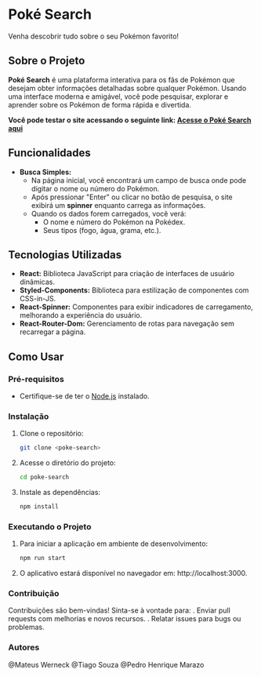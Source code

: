 # Poké Search

Venha descobrir tudo sobre o seu Pokémon favorito!

## Sobre o Projeto

**Poké Search** é uma plataforma interativa para os fãs de Pokémon que desejam obter informações detalhadas sobre qualquer Pokémon. Usando uma interface moderna e amigável, você pode pesquisar, explorar e aprender sobre os Pokémon de forma rápida e divertida.

**Você pode testar o site acessando o seguinte link: [Acesse o Poké Search aqui](https://poke-searching.surge.sh)**

## Funcionalidades

- **Busca Simples:** 
   - Na página inicial, você encontrará um campo de busca onde pode digitar o nome ou número do Pokémon.
   - Após pressionar "Enter" ou clicar no botão de pesquisa, o site exibirá um **spinner** enquanto carrega as informações.
   - Quando os dados forem carregados, você verá:
     - O nome e número do Pokémon na Pokédex.
     - Seus tipos (fogo, água, grama, etc.).

## Tecnologias Utilizadas

- **React:** Biblioteca JavaScript para criação de interfaces de usuário dinâmicas.
- **Styled-Components:** Biblioteca para estilização de componentes com CSS-in-JS.
- **React-Spinner:** Componentes para exibir indicadores de carregamento, melhorando a experiência do usuário.
- **React-Router-Dom:** Gerenciamento de rotas para navegação sem recarregar a página.

## Como Usar

### Pré-requisitos

- Certifique-se de ter o [Node.js](https://nodejs.org) instalado.

### Instalação

1. Clone o repositório:
   ```bash
   git clone <poke-search>
2. Acesse o diretório do projeto:
    ```bash
    cd poke-search
3. Instale as dependências:
    ```bash
    npm install
 
### Executando o Projeto

1. Para iniciar a aplicação em ambiente de desenvolvimento:
    ```bash
    npm run start
2. O aplicativo estará disponível no navegador em: http://localhost:3000.
   
### Contribuição

Contribuições são bem-vindas! Sinta-se à vontade para:
    . Enviar pull requests com melhorias e novos recursos.
    . Relatar issues para bugs ou problemas.
    
### Autores
@Mateus Werneck
@Tiago Souza
@Pedro Henrique Marazo
